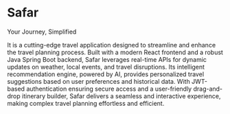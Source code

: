 # Safar
Your Journey, Simplified

It is a cutting-edge travel application designed to streamline and enhance the travel planning process. Built with a modern React frontend and a robust Java Spring Boot backend, Safar leverages real-time APIs for dynamic updates on weather, local events, and travel disruptions. Its intelligent recommendation engine, powered by AI, provides personalized travel suggestions based on user preferences and historical data. With JWT-based authentication ensuring secure access and a user-friendly drag-and-drop itinerary builder, Safar delivers a seamless and interactive experience, making complex travel planning effortless and efficient.
